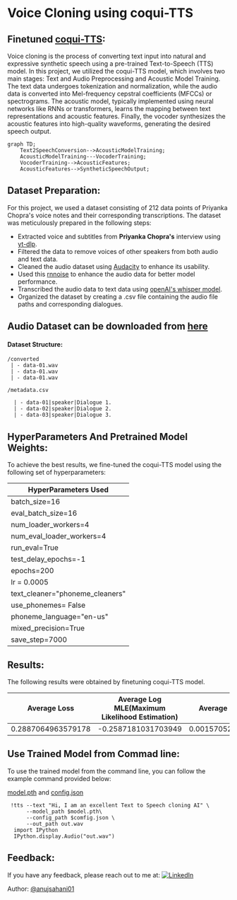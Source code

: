 # Voice Cloning using coqui-TTS

## Finetuned [coqui-TTS](https://github.com/coqui-ai/TTS):

Voice cloning is the process of converting text input into natural and expressive synthetic speech using a pre-trained Text-to-Speech (TTS) model. In this project, we utilized the coqui-TTS model, which involves two main stages: Text and Audio Preprocessing and Acoustic Model Training. The text data undergoes tokenization and normalization, while the audio data is converted into Mel-frequency cepstral coefficients (MFCCs) or spectrograms. The acoustic model, typically implemented using neural networks like RNNs or transformers, learns the mapping between text representations and acoustic features. Finally, the vocoder synthesizes the acoustic features into high-quality waveforms, generating the desired speech output.

```mermaid
graph TD;
    Text2SpeechConversion-->AcousticModelTraining;
    AcousticModelTraining---VocoderTraining;
    VocoderTraining-->AcousticFeatures;
    AcousticFeatures-->SyntheticSpeechOutput;
```
## Dataset Preparation:


For this project, we used a dataset consisting of 212 data points of Priyanka Chopra's voice notes and their corresponding transcriptions. The dataset was meticulously prepared in the following steps:

* Extracted voice and subtitles from **Priyanka Chopra's** interview using [yt-dlp](https://github.com/yt-dlp/yt-dlp).
* Filtered the data to remove voices of other speakers from both audio and text data.
* Cleaned the audio dataset using [Audacity](https://www.audacityteam.org/download/) to enhance its usability.
* Used this [rnnoise](https://github.com/xiph/rnnoise) to enhance the audio data for better model performance.
* Transcribed the audio  data to text data using [openAI's whisper model](https://github.com/openai/whisper).
* Organized the dataset by creating a .csv file containing the audio file paths and corresponding dialogues.

## Audio Dataset can be downloaded from [here](https://drive.google.com/drive/folders/1BNd2w_CTQ8TMkPhgtUR-0zxSAYoliscf?usp=sharing)

#### Dataset Structure:
```
/converted
 | - data-01.wav
 | - data-01.wav
 | - data-01.wav

/metadata.csv

  | - data-01|speaker|Dialogue 1.
  | - data-02|speaker|Dialogue 2.
  | - data-03|speaker|Dialogue 3.

```

## HyperParameters And Pretrained Model Weights:

To achieve the best results, we fine-tuned the coqui-TTS model using the following set of hyperparameters:

| HyperParameters Used
|--------------------------
| batch_size=16
| eval_batch_size=16
| num_loader_workers=4
| num_eval_loader_workers=4
| run_eval=True
| test_delay_epochs=-1
| epochs=200
| lr = 0.0005
| text_cleaner="phoneme_cleaners"
| use_phonemes= False
| phoneme_language="en-us"
| mixed_precision=True
| save_step=7000



## Results:

The following results were obtained by finetuning coqui-TTS model.

|  Average Loss |     Average Log MLE(Maximum Likelihood Estimation)               |        Average Loader Time |     
| ------------- | -------------                        | -------------           |
|    0.2887064963579178     |  -0.2587181031703949                     |     0.0015705227851867676              |


## Use Trained Model from Commad line:

To use the trained model from the command line, you can follow the example command provided below:

[model.pth](https://drive.google.com/file/d/1FpMMGfcikMl8Takp0z49xCtuvOhiWCqG/view?usp=sharing) and [config.json](https://drive.google.com/file/d/1Fg7lvTIlC6P7UGO3mO8_FuOzPGYiKGIU/view?usp=sharing)
```
 !tts --text "Hi, I am an excellent Text to Speech cloning AI" \
      --model_path $model.pth\
      --config_path $comfig.json \
      --out_path out.wav
  import IPython
  IPython.display.Audio("out.wav")
```

## Feedback:

If you have any feedback, please reach out to me at: [![LinkedIn](https://img.shields.io/badge/LinkedIn-%230077B5.svg?logo=linkedin&logoColor=white)](https://linkedin.com/in/anuj-sahani-34363725b) 

Author: [@anujsahani01](https://github.com/anujsahani01)

